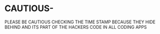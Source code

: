 # CAUTIOUS-
PLEASE BE CAUTIOUS CHECKING THE TIME STAMP BECAUSE THEY HIDE BEHIND AND ITS PART OF THE HACKERS CODE IN ALL CODING APPS
